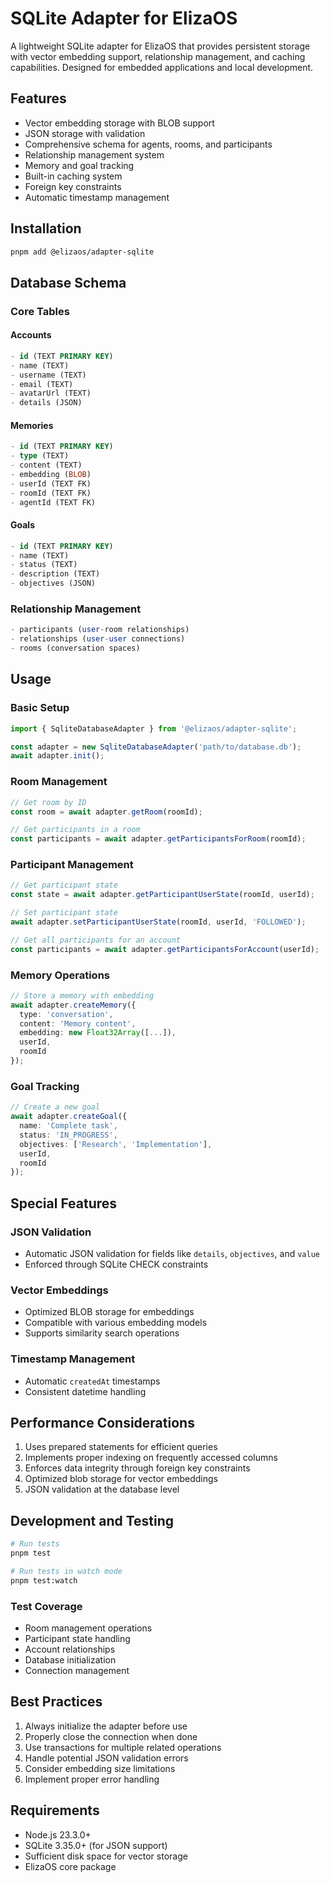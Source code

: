 # SQLite Adapter for ElizaOS

A lightweight SQLite adapter for ElizaOS that provides persistent storage with vector embedding support, relationship management, and caching capabilities. Designed for embedded applications and local development.

## Features

- Vector embedding storage with BLOB support
- JSON storage with validation
- Comprehensive schema for agents, rooms, and participants
- Relationship management system
- Memory and goal tracking
- Built-in caching system
- Foreign key constraints
- Automatic timestamp management

## Installation

```bash
pnpm add @elizaos/adapter-sqlite
```

## Database Schema

### Core Tables

#### Accounts
```sql
- id (TEXT PRIMARY KEY)
- name (TEXT)
- username (TEXT)
- email (TEXT)
- avatarUrl (TEXT)
- details (JSON)
```

#### Memories
```sql
- id (TEXT PRIMARY KEY)
- type (TEXT)
- content (TEXT)
- embedding (BLOB)
- userId (TEXT FK)
- roomId (TEXT FK)
- agentId (TEXT FK)
```

#### Goals
```sql
- id (TEXT PRIMARY KEY)
- name (TEXT)
- status (TEXT)
- description (TEXT)
- objectives (JSON)
```

### Relationship Management
```sql
- participants (user-room relationships)
- relationships (user-user connections)
- rooms (conversation spaces)
```

## Usage

### Basic Setup

```typescript
import { SqliteDatabaseAdapter } from '@elizaos/adapter-sqlite';

const adapter = new SqliteDatabaseAdapter('path/to/database.db');
await adapter.init();
```

### Room Management

```typescript
// Get room by ID
const room = await adapter.getRoom(roomId);

// Get participants in a room
const participants = await adapter.getParticipantsForRoom(roomId);
```

### Participant Management

```typescript
// Get participant state
const state = await adapter.getParticipantUserState(roomId, userId);

// Set participant state
await adapter.setParticipantUserState(roomId, userId, 'FOLLOWED');

// Get all participants for an account
const participants = await adapter.getParticipantsForAccount(userId);
```

### Memory Operations

```typescript
// Store a memory with embedding
await adapter.createMemory({
  type: 'conversation',
  content: 'Memory content',
  embedding: new Float32Array([...]),
  userId,
  roomId
});
```

### Goal Tracking

```typescript
// Create a new goal
await adapter.createGoal({
  name: 'Complete task',
  status: 'IN_PROGRESS',
  objectives: ['Research', 'Implementation'],
  userId,
  roomId
});
```

## Special Features

### JSON Validation
- Automatic JSON validation for fields like `details`, `objectives`, and `value`
- Enforced through SQLite CHECK constraints

### Vector Embeddings
- Optimized BLOB storage for embeddings
- Compatible with various embedding models
- Supports similarity search operations

### Timestamp Management
- Automatic `createdAt` timestamps
- Consistent datetime handling

## Performance Considerations

1. Uses prepared statements for efficient queries
2. Implements proper indexing on frequently accessed columns
3. Enforces data integrity through foreign key constraints
4. Optimized blob storage for vector embeddings
5. JSON validation at the database level

## Development and Testing

```bash
# Run tests
pnpm test

# Run tests in watch mode
pnpm test:watch
```

### Test Coverage
- Room management operations
- Participant state handling
- Account relationships
- Database initialization
- Connection management

## Best Practices

1. Always initialize the adapter before use
2. Properly close the connection when done
3. Use transactions for multiple related operations
4. Handle potential JSON validation errors
5. Consider embedding size limitations
6. Implement proper error handling

## Requirements

- Node.js 23.3.0+
- SQLite 3.35.0+ (for JSON support)
- Sufficient disk space for vector storage
- ElizaOS core package
